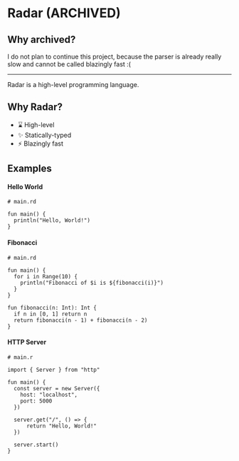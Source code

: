 # Radar (ARCHIVED)

## Why archived?
I do not plan to continue this project, because the parser is already really slow and cannot be called blazingly fast :(


----

Radar is a high-level programming language.


## Why Radar?
- ⌛ High-level
- ✨ Statically-typed
- ⚡ Blazingly fast

## Examples

#### Hello World
```radar
# main.rd

fun main() {
  println("Hello, World!")
}
```

#### Fibonacci
```radar
# main.rd

fun main() {
  for i in Range(10) {
    println("Fibonacci of $i is ${fibonacci(i)}")
  }
}

fun fibonacci(n: Int): Int {
  if n in [0, 1] return n
  return fibonacci(n - 1) + fibonacci(n - 2)
}
```

#### HTTP Server
```radar
# main.r

import { Server } from "http"

fun main() {
  const server = new Server({
    host: "localhost",
    port: 5000
  })

  server.get("/", () => {
      return "Hello, World!"
  })

  server.start()
}
```
